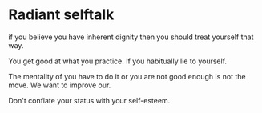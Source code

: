 # Radiant selftalk
if you believe you have inherent dignity then you should treat yourself that way.

You get good at what you practice. If you habitually lie to yourself. 

The mentality of you have to do it or you are not good enough is not the move. We want to improve our.

Don't conflate your status with your self-esteem. 

